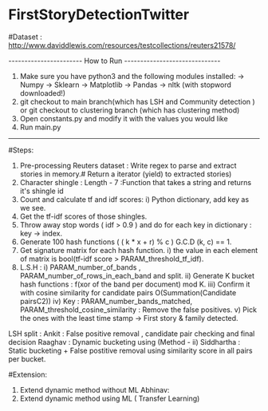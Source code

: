 # FirstStoryDetectionTwitter

#Dataset : http://www.daviddlewis.com/resources/testcollections/reuters21578/

----------------------- How to Run ------------------------------
1) Make sure you have python3 and the following modules installed:
	-> Numpy
	-> Sklearn
	-> Matplotlib
	-> Pandas
	-> nltk (with stopword downloaded!)
2) git checkout to main branch(which has LSH and Community detection ) or git checkout to clustering branch (which has clustering method) 
3) Open constants.py and modify it with the values you would like
4) Run main.py
-------------------------------------------------------------------

#Steps:
1. Pre-processing Reuters dataset : Write regex to parse and extract stories in memory.# Return a iterator (yield) to extracted stories)  
2. Character shingle : Length - 7 :Function that takes a string and returns it's shingle id 
3. Count and calculate tf and idf scores:
   i) Python dictionary, add key as we see.
4. Get the tf-idf scores of those shingles.
5. Throw away stop words ( idf > 0.9 ) and do for each key in dictionary : key -> index. 
6. Generate 100 hash functions ( ( k * x + r) % c ) G.C.D (k, c) == 1.
7. Get signature matrix for each hash function.
   i) the value in each element of matrix is bool(tf-idf score > PARAM_threshold_tf_idf).
8. L.S.H : 
   i) PARAM_number_of_bands , PARAM_number_of_rows_in_each_band and split.
   ii) Generate K bucket hash functions : f(xor of the band per document) mod K.
   iii) Confirm it with cosine similarity for candidate pairs O(Summation(Candidate pairsC2))
   iv) Key : PARAM_number_bands_matched, PARAM_threshold_cosine_similarity : Remove the false positives.
   v) Pick the ones with the least time stamp -> First story & family detected.
   
LSH split :
Ankit : False positive removal , candidate pair checking and final decision 
Raaghav : Dynamic bucketing using (Method - ii) 
Siddhartha : Static bucketing + False postitive removal using similarity score in all pairs per bucket.

#Extension:
1. Extend dynamic method without ML
Abhinav:
1. Extend dynamic method using ML ( Transfer Learning) 
